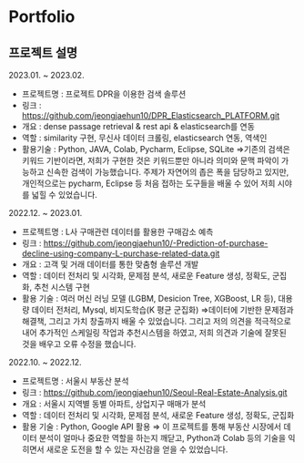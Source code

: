 # Portfolio

## 프로젝트 설명

2023.01. ~ 2023.02.
- 프로젝트명 : 프로젝트 DPR을 이용한 검색 솔루션
- 링크 : https://github.com/jeongjaehun10/DPR_Elasticsearch_PLATFORM.git 
- 개요 : dense passage retrieval & rest api & elasticsearch를 연동 
- 역할 :  similarity 구현, 무신사 데이터 크롤링, elasticsearch 연동, 역색인
- 활용기술 : Python, JAVA, Colab, Pycharm, Eclipse, SQLite
⇒기존의 검색은 키워드 기반이라면, 저희가 구현한 것은 키워드뿐만 아니라 의미와 문맥 파악이 가능하고 신속한 검색이 가능했습니다. 
주제가 자연어의 좁은 폭을 담당하고 있지만, 개인적으로는 pycharm, Eclipse 등 처음 접하는 도구들을 배울 수 있어 저희 시야를 넓힐 수 있었습니다. 

2022.12. ~ 2023.01.
- 프로젝트명 : L사 구매관련 데이터를 활용한 구매감소 예측
- 링크 : https://github.com/jeongjaehun10/-Prediction-of-purchase-decline-using-company-L-purchase-related-data.git  
- 개요 :  고객 및 거래 데이터를 통한 맞춤형 솔루션 개발
- 역할 : 데이터 전처리 및 시각화, 문제점 분석, 새로운 Feature 생성, 정확도, 군집화, 추천 시스템 구현
- 활용 기술 : 여러 머신 러닝 모델 (LGBM, Desicion Tree, XGBoost, LR 등), 대용량 데이터 전처리, Mysql, 비지도학습(K 평균 군집화)
⇒데이터에 기반한 문제점과 해결책, 그리고 가치 창출까지 배울 수 있었습니다. 
그리고 저의 의견을 적극적으로 내어 추가적인 스케일링 작업과 추천시스템을 하였고, 저희 의견과 기술에 잘못된 것을 배우고 오류 수정을 했습니다. 

2022.10. ~ 2022.12.
- 프로젝트명 : 서울시 부동산 분석
- 링크 : https://github.com/jeongjaehun10/Seoul-Real-Estate-Analysis.git
- 개요 : 서울시 지역별 동별 아파트, 상업지구 매매가 분석
- 역할 : 데이터 전처리 및 시각화, 문제점 분석, 새로운 Feature 생성, 정확도, 군집화
- 활용 기술 : Python, Google API 활용
⇒ 이 프로젝트를 통해 부동산 시장에서 데이터 분석이 얼마나 중요한 역할을 하는지 깨닫고, Python과 Colab 등의 기술을 익히면서 새로운 도전을 할 수 있는 자신감을 얻을 수 있었습니다.
